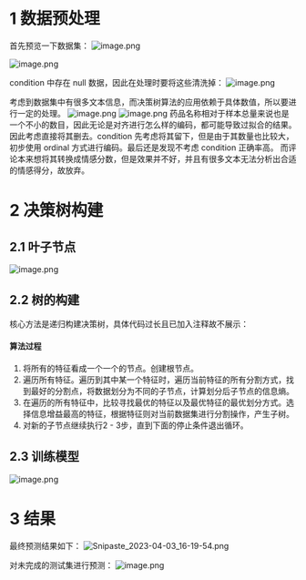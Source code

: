 # 1 数据预处理
首先预览一下数据集：
![image.png](https://s2.loli.net/2023/04/03/FWyAwdOCDqzbTrH.png)

![image.png](https://s2.loli.net/2023/04/03/6GlsSP4Xa7JA1W3.png)

condition 中存在 null 数据，因此在处理时要将这些清洗掉：
![image.png](https://s2.loli.net/2023/04/03/iwBZnJt32LdWIlH.png)


考虑到数据集中有很多文本信息，而决策树算法的应用依赖于具体数值，所以要进行一定的处理。
![image.png](https://s2.loli.net/2023/04/03/TBHbSp2IskvRY5G.png)
![image.png](https://s2.loli.net/2023/04/03/2qXVKUaIPhpNMRS.png)
药品名称相对于样本总量来说也是一个不小的数目，因此无论是对齐进行怎么样的编码，都可能导致过拟合的结果。因此考虑直接将其删去。condition 先考虑将其留下，但是由于其数量也比较大，初步使用 ordinal 方式进行编码。最后还是发现不考虑 condition 正确率高。
而评论本来想将其转换成情感分数，但是效果并不好，并且有很多文本无法分析出合适的情感得分，故放弃。

# 2 决策树构建
## 2.1 叶子节点
![image.png](https://s2.loli.net/2023/04/03/47iurPc8O132baz.png)

## 2.2 树的构建
核心方法是递归构建决策树，具体代码过长且已加入注释故不展示：
#### 算法过程
1.  将所有的特征看成一个一个的节点。创建根节点。
2.  遍历所有特征。遍历到其中某一个特征时，遍历当前特征的所有分割方式，找到最好的分割点，将数据划分为不同的子节点，计算划分后子节点的信息熵。
3.  在遍历的所有特征中，比较寻找最优的特征以及最优特征的最优划分方式。选择信息增益最高的特征，根据特征则对当前数据集进行分割操作，产生子树。
4.  对新的子节点继续执行2 - 3步，直到下面的停止条件退出循环。

## 2.3 训练模型

![image.png](https://s2.loli.net/2023/04/03/r8uTediN2LaCbXz.png)

# 3 结果
最终预测结果如下：
![Snipaste_2023-04-03_16-19-54.png](https://s2.loli.net/2023/04/03/MV31JRPxkOuG58e.png)

对未完成的测试集进行预测：
![image.png](https://s2.loli.net/2023/04/03/SYN8snumfKyCzt5.png)
